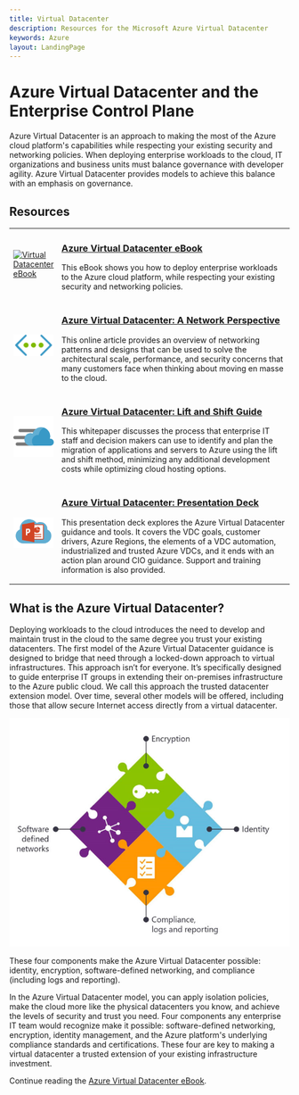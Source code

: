```yaml
---
title: Virtual Datacenter
description: Resources for the Microsoft Azure Virtual Datacenter
keywords: Azure
layout: LandingPage
---
```


# Azure Virtual Datacenter and the Enterprise Control Plane

Azure Virtual Datacenter is an approach to making the most of the Azure cloud platform's capabilities while respecting your existing security and networking policies. When deploying enterprise workloads to the cloud, IT organizations and business units must balance governance with developer agility. Azure Virtual Datacenter provides models to achieve this balance with an emphasis on governance.
 
## Resources
<table>
<tr>
    <td style="width: 64px; vertical-align: middle;"><a href="http://aka.ms/VDC/eBook"><img src="../_images/virtual-datacenter.svg" alt="Virtual Datacenter eBook" /></a></td>
    <td>
        <h3><a href="http://aka.ms/VDC/eBook">Azure Virtual Datacenter eBook</a></h3>
        <p>This eBook shows you how to deploy enterprise workloads to the Azure cloud platform, while respecting your existing security and networking policies.</p>
    </td>
</tr>
<tr>
    <td style="width: 64px; vertical-align: middle;"><a href="/azure/networking/networking-virtual-datacenter"><img src="./images/vdc-network.png" alt="Network Perspective" /></a></td>
    <td>
        <h3><a href="https://docs.microsoft.com/en-us/azure/networking/networking-virtual-datacenter">Azure Virtual Datacenter: A Network Perspective</a></h3>
        <p>This online article provides an overview of networking patterns and designs that can be used to solve the architectural scale, performance, and security concerns that many customers face when thinking about moving en masse to the cloud.</p>
    </td>
</tr>
<tr>
    <td style="width: 64px; vertical-align: middle;"><a href="http://aka.ms/VDC/Lift"><img src="./images/vdc-lift-and-shift.png" alt="Lift and Shift Guide" /></a></td>
    <td>
        <h3><a href="http://aka.ms/VDC/Lift">Azure Virtual Datacenter: Lift and Shift Guide </a></h3>
        <p>This whitepaper discusses the process that enterprise IT staff and decision makers can use to identify and plan the migration of applications and servers to Azure using the lift and shift method, minimizing any additional development costs while optimizing cloud hosting options.</p>
    </td>
</tr>
<tr>
    <td style="width: 64px; vertical-align: middle;"><a href="http://aka.ms/VDC/Deck"><img src="./images/vdc-deck.png" alt="Presentation Deck" /></a></td>
    <td>
        <h3><a href="http://aka.ms/VDC/Deck">Azure Virtual Datacenter: Presentation Deck </a></h3>
        <p>This presentation deck explores the Azure Virtual Datacenter guidance and tools. It covers the VDC goals, customer drivers, Azure Regions, the elements of a VDC automation, industrialized and trusted Azure VDCs, and it ends with an action plan around CIO guidance. Support and training information is also provided.</p>
    </td>
</tr>
</table>

## What is the Azure Virtual Datacenter?

Deploying workloads to the cloud introduces the need to develop and maintain trust in the cloud to the same degree you trust your existing datacenters. The first model of the Azure Virtual Datacenter guidance is designed to bridge that need through a locked-down approach to virtual infrastructures. This approach isn’t for everyone. It’s specifically designed to guide enterprise IT groups in extending their on-premises infrastructure to the Azure public cloud. We call this approach the trusted datacenter extension model. Over time, several other models will be offered, including those that allow secure Internet access directly from a virtual datacenter.

<img src="./images/vdc-components.jpg" alt="Virtual Datacenter components">

These four components make the Azure Virtual Datacenter possible: identity, encryption, software-defined networking, and compliance (including logs and reporting).

In the Azure Virtual Datacenter model, you can apply isolation policies, make the cloud more like the physical datacenters you know, and achieve the levels of security and trust you need. Four components any enterprise IT team would recognize make it possible: software-defined networking, encryption, identity management, and the Azure platform's underlying compliance standards and certifications. These four are key to making a virtual datacenter a trusted extension of your existing infrastructure investment.


Continue reading the <a href="http://aka.ms/VDC/eBook">Azure Virtual Datacenter eBook</a>.
